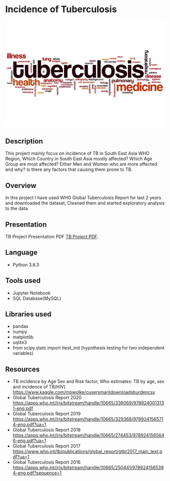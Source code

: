 # Incidence of Tuberculosis
![TB Image](https://github.com/iswetha522/incidences_of_tb/blob/main/tb%20image.jpg)


## Description
This project mainly focus on  incidence of TB in South East Asia WHO Region, Which Country in South East Asia mostly affected? Which Age Group are most affected? Either Men and Women who are more affected and why? Is there any factors that causing them prone to TB.

## Overview
In this project I have used WHO Global Tuberculosis Report for last 2 years and downloaded the dataset, Cleaned them and started exploratory analysis to the data.

## Presentation 
TB Project Presentation PDF [TB Project PDF](https://github.com/iswetha522/incidences_of_tb/blob/main/TB_Project_pdf.pdf).

## Language

- Python 3.8.3

## Tools used

- Jupyter Notebook
- SQL Database(MySQL)
  
## Libraries used

- pandas
- numpy
- matplotlib
- sqlite3
- from scipy.stats import ttest_ind (hypothesis testing for two independent variables)

## Resources

- TB incidence by Age Sex and Risk factor, Who estimates: TB by age, sex and incidence of TB/HIV) https://www.kaggle.com/mpwolke/cusersmarildownloadsburdencsv
- Global Tuberculosis Report 2020 https://apps.who.int/iris/bitstream/handle/10665/336069/9789240013131-eng.pdf
- Global Tuberculosis Report 2019 https://apps.who.int/iris/bitstream/handle/10665/329368/9789241565714-eng.pdf?ua=1
- Global Tuberculosis Report 2018 https://apps.who.int/iris/bitstream/handle/10665/274453/9789241565646-eng.pdf?ua=1
- Global Tuberculosis Report 2017 https://www.who.int/tb/publications/global_report/gtbr2017_main_text.pdf?ua=1
- Global Tuberculosis Report 2016 https://apps.who.int/iris/bitstream/handle/10665/250441/9789241565394-eng.pdf?sequence=1
  